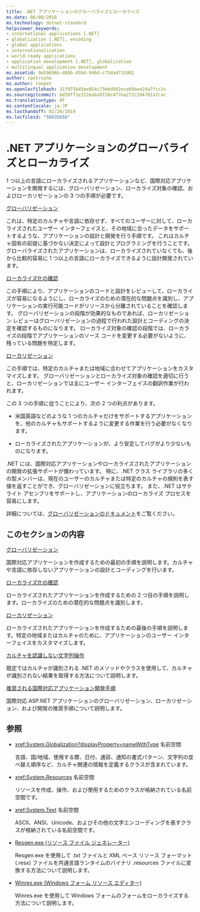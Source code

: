```yaml
---
title: .NET アプリケーションのグローバライズとローカライズ
ms.date: 06/08/2018
ms.technology: dotnet-standard
helpviewer_keywords:
- international applications [.NET]
- globalization [.NET], encoding
- global applications
- internationalization
- world-ready applications
- application development [.NET], globalization
- multilingual application development
ms.assetid: 9a59696b-d89b-45bd-946d-c75da4732d02
author: rpetrusha
ms.author: ronpet
ms.openlocfilehash: 31f975b45ee854c73e6d502ece69bee24a7fcc3c
ms.sourcegitcommit: bd28ff1e312eaba9718c4f7ea272c2d4781a7cac
ms.translationtype: HT
ms.contentlocale: ja-JP
ms.lasthandoff: 02/26/2019
ms.locfileid: "56835656"
---
```

# <a name="globalizing-and-localizing-net-applications"></a>.NET アプリケーションのグローバライズとローカライズ

1 つ以上の言語にローカライズされるアプリケーションなど、国際対応アプリケーションを開発するには、グローバリゼーション、ローカライズ対象の確認、およびローカリゼーションの 3 つの手順が必要です。

[グローバリゼーション](globalization.md)

これは、特定のカルチャや言語に依存せず、すべてのユーザーに対して、ローカライズされたユーザー インターフェイスと、その地域に合ったデータをサポートするような、アプリケーションの設計と開発を行う手順です。 これはカルチャ固有の前提に基づかない決定によって設計とプログラミングを行うことです。 グローバライズされたアプリケーションは、ローカライズされていなくても、後から比較的容易に 1 つ以上の言語にローカライズできるように設計開発されています。

[ローカライズ化の確認](localizability-review.md)

この手順により、アプリケーションのコードと設計をレビューして、ローカライズが容易になるようにし、ローカライズのための潜在的な問題点を識別し、アプリケーションの実行可能コードがリソースから分離されていることを確認します。 グローバリゼーションの段階が効果的なものであれば、ローカリゼーション レビューはグローバリゼーションの過程で行われた設計とコーディングの決定を確認するものになります。 ローカライズ対象の確認の段階では、ローカライズの段階でアプリケーションのソース コードを変更する必要がないように、残っている問題を特定します。

[ローカリゼーション](localization.md)

この手順では、特定のカルチャまたは地域に合わせてアプリケーションをカスタマイズします。 グローバリゼーションとローカライズ対象の確認を適切に行うと、ローカリゼーションでは主にユーザー インターフェイスの翻訳作業が行われます。

この 3 つの手順に従うことにより、次の 2 つの利点があります。

-   米国英語などのような 1 つのカルチャだけをサポートするアプリケーションを、他のカルチャもサポートするように変更する作業を行う必要がなくなります。

-   ローカライズされたアプリケーションが、より安定してバグがより少ないものになります。

.NET には、国際対応アプリケーションやローカライズされたアプリケーションの開発の拡張サポートが備わっています。 特に、.NET クラス ライブラリの多くの型メンバーは、現在のユーザーのカルチャまたは特定のカルチャの規則を表す値を返すことができ、グローバリゼーションに役立ちます。 また、.NET はサテライト アセンブリをサポートし、アプリケーションのローカライズ プロセスを容易にします。

詳細については、[グローバリゼーションのドキュメント](/globalization/)をご覧ください。

## <a name="in-this-section"></a>このセクションの内容

[グローバリゼーション](globalization.md)

国際対応アプリケーションを作成するための最初の手順を説明します。カルチャや言語に依存しないアプリケーションの設計とコーディングを行います。

[ローカライズ化の確認](localizability-review.md)

ローカライズされたアプリケーションを作成するための 2 つ目の手順を説明します。ローカライズのための潜在的な問題点を識別します。

[ローカリゼーション](localization.md)

ローカライズされたアプリケーションを作成するための最後の手順を説明します。特定の地域またはカルチャのために、アプリケーションのユーザー インターフェイスをカスタマイズします。

[カルチャを認識しない文字列操作](culture-insensitive-string-operations.md)

既定ではカルチャが識別される .NET のメソッドやクラスを使用して、カルチャが識別されない結果を取得する方法について説明します。

[推奨される国際対応アプリケーション開発手順](best-practices-for-developing-world-ready-apps.md)

国際対応 ASP.NET アプリケーションのグローバリゼーション、ローカリゼーション、および開発の推奨手順について説明します。

## <a name="reference"></a>参照

- <xref:System.Globalization?displayProperty=nameWithType> 名前空間

   言語、国/地域、使用する暦、日付、通貨、通知の書式パターン、文字列の並べ替え順序など、カルチャ関連の情報を定義するクラスが含まれています。

- <xref:System.Resources> 名前空間

   リソースを作成、操作、および使用するためのクラスが格納されている名前空間です。

- <xref:System.Text> 名前空間

   ASCII、ANSI、Unicode、およびその他の文字エンコーディングを表すクラスが格納されている名前空間です。

- [Resgen.exe (リソース ファイル ジェネレーター)](../../../docs/framework/tools/resgen-exe-resource-file-generator.md)

   Resgen.exe を使用して .txt ファイルと XML ベース リソース フォーマット (.resx) ファイルを共通言語ランタイムのバイナリ .resources ファイルに変換する方法について説明します。

- [Winres.exe (Windows フォーム リソース エディター)](../../../docs/framework/tools/winres-exe-windows-forms-resource-editor.md)

   Winres.exe を使用して Windows フォームのフォームをローカライズする方法について説明します。
